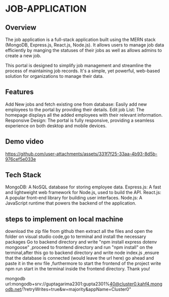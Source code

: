 # JOB-APPLICATION

## Overview

The job application is a full-stack application built using the MERN stack (MongoDB, Express.js, React.js, Node.js). It allows users to manage job data efficiently by manging the statuses of their jobs as well as allows admins to create a new job.

This portal is designed to simplify job management and streamline the process of maintaining job records. It's a simple, yet powerful, web-based solution for organizations to manage their data.

## Features

Add New jobs and fetch existing one from database: Easily add new employees to the portal by providing their details.
Edit job List: The homepage displays all the added employees with their relevant information.
Responsive Design: The portal is fully responsive, providing a seamless experience on both desktop and mobile devices.

## Demo video


https://github.com/user-attachments/assets/331f7f25-33aa-4b93-8d5b-976cef5e033e






## Tech Stack

MongoDB: A NoSQL database for storing employee data.
Express.js: A fast and lightweight web framework for Node.js, used to build the API.
React.js: A popular front-end library for building user interfaces.
Node.js: A JavaScript runtime that powers the backend of the application.

## steps to implement on local machine

download the zip file from github then extract all the files and open the folder on visual studio code,go to terminal and install the necessary packages 
Go to backend directory and write "npm install express dotenv mongoose" ,proceed to frontend directory and run "npm install" on the terminal,after this go to backend directory and write node index.js ,ensure that the database is connected (would leave the url here) go ahead and paste it in the env file ,furthermore to start the frontend of the project write npm run start in the terminal inside the frontend directory.
Thank you!

mongodb url:mongodb+srv://guptagarima2301:gupta2301%40@cluster0.kahf4.mongodb.net/?retryWrites=true&w=majority&appName=Cluster0"
